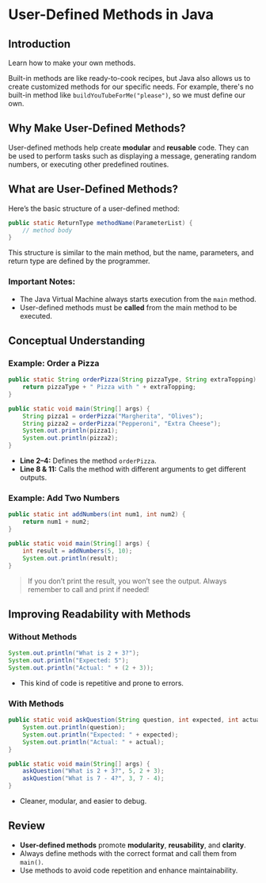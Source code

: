 # User-Defined Methods in Java

## Introduction

Learn how to make your own methods.

Built-in methods are like ready-to-cook recipes, but Java also allows us to create customized methods for our specific needs. For example, there's no built-in method like `buildYouTubeForMe("please")`, so we must define our own.

## Why Make User-Defined Methods?

User-defined methods help create **modular** and **reusable** code. They can be used to perform tasks such as displaying a message, generating random numbers, or executing other predefined routines.

## What are User-Defined Methods?

Here’s the basic structure of a user-defined method:

```java
public static ReturnType methodName(ParameterList) {
    // method body
}
```

This structure is similar to the main method, but the name, parameters, and return type are defined by the programmer.

### Important Notes:
- The Java Virtual Machine always starts execution from the `main` method.
- User-defined methods must be **called** from the main method to be executed.

## Conceptual Understanding

### Example: Order a Pizza

```java
public static String orderPizza(String pizzaType, String extraTopping) {
    return pizzaType + " Pizza with " + extraTopping;
}

public static void main(String[] args) {
    String pizza1 = orderPizza("Margherita", "Olives");
    String pizza2 = orderPizza("Pepperoni", "Extra Cheese");
    System.out.println(pizza1);
    System.out.println(pizza2);
}
```

- **Line 2–4:** Defines the method `orderPizza`.
- **Line 8 & 11:** Calls the method with different arguments to get different outputs.

### Example: Add Two Numbers

```java
public static int addNumbers(int num1, int num2) {
    return num1 + num2;
}

public static void main(String[] args) {
    int result = addNumbers(5, 10);
    System.out.println(result);
}
```

> If you don’t print the result, you won’t see the output. Always remember to call and print if needed!

## Improving Readability with Methods

### Without Methods

```java
System.out.println("What is 2 + 3?");
System.out.println("Expected: 5");
System.out.println("Actual: " + (2 + 3));
```

- This kind of code is repetitive and prone to errors.

### With Methods

```java
public static void askQuestion(String question, int expected, int actual) {
    System.out.println(question);
    System.out.println("Expected: " + expected);
    System.out.println("Actual: " + actual);
}

public static void main(String[] args) {
    askQuestion("What is 2 + 3?", 5, 2 + 3);
    askQuestion("What is 7 - 4?", 3, 7 - 4);
}
```

- Cleaner, modular, and easier to debug.

## Review

- **User-defined methods** promote **modularity**, **reusability**, and **clarity**.
- Always define methods with the correct format and call them from `main()`.
- Use methods to avoid code repetition and enhance maintainability.
